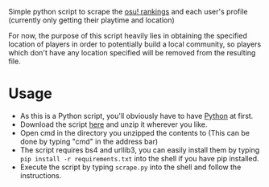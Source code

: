 Simple python script to scrape the [osu! rankings](https://osu.ppy.sh/rankings/osu/performance) and each user's profile (currently only getting their playtime and location)

For now, the purpose of this script heavily lies in obtaining the specified location of players in order to potentially build a local community, so players which don't have any location specified will be removed from the resulting file.

# Usage

* As this is a Python script, you'll obviously have to have [Python](https://www.python.org/downloads) at first. 
* Download the script [here](https://github.com/myangelaku/osu_scraper/archive/master.zip) and unzip it wherever you like.
* Open cmd in the directory you unzipped the contents to (This can be done by typing "cmd" in the address bar)
* The script requires bs4 and urllib3, you can easily install them by typing `pip install -r requirements.txt` into the shell if you have pip installed.
* Execute the script by typing `scrape.py` into the shell and follow the instructions.
